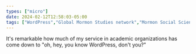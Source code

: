 ```yaml
---
types: ["micro"]
date: 2024-02-12T12:58:03-05:00
tags: ["WordPress","Global Mormon Studies network","Mormon Social Science Association","service"]
---
```

It's remarkable how much of my service in academic organizations has come down to "oh, hey, you know WordPress, don't you?"
